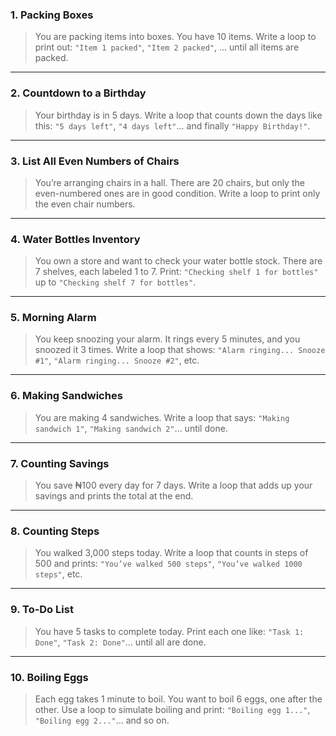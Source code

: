 ### 1. **Packing Boxes**

> You are packing items into boxes. You have 10 items. Write a loop to print out:
> `"Item 1 packed"`, `"Item 2 packed"`, ... until all items are packed.

---

### 2. **Countdown to a Birthday**

> Your birthday is in 5 days. Write a loop that counts down the days like this:
> `"5 days left"`, `"4 days left"`... and finally `"Happy Birthday!"`.

---

### 3. **List All Even Numbers of Chairs**

> You’re arranging chairs in a hall. There are 20 chairs, but only the even-numbered ones are in good condition. Write a loop to print only the even chair numbers.

---

### 4. **Water Bottles Inventory**

> You own a store and want to check your water bottle stock. There are 7 shelves, each labeled 1 to 7. Print:
> `"Checking shelf 1 for bottles"` up to `"Checking shelf 7 for bottles"`.

---

### 5. **Morning Alarm**

> You keep snoozing your alarm. It rings every 5 minutes, and you snoozed it 3 times. Write a loop that shows:
> `"Alarm ringing... Snooze #1"`, `"Alarm ringing... Snooze #2"`, etc.

---

### 6. **Making Sandwiches**

> You are making 4 sandwiches. Write a loop that says:
> `"Making sandwich 1"`, `"Making sandwich 2"`... until done.

---

### 7. **Counting Savings**

> You save ₦100 every day for 7 days. Write a loop that adds up your savings and prints the total at the end.

---

### 8. **Counting Steps**

> You walked 3,000 steps today. Write a loop that counts in steps of 500 and prints:
> `"You’ve walked 500 steps"`, `"You’ve walked 1000 steps"`, etc.

---

### 9. **To-Do List**

> You have 5 tasks to complete today. Print each one like:
> `"Task 1: Done"`, `"Task 2: Done"`... until all are done.

---

### 10. **Boiling Eggs**

> Each egg takes 1 minute to boil. You want to boil 6 eggs, one after the other. Use a loop to simulate boiling and print:
> `"Boiling egg 1..."`, `"Boiling egg 2..."`... and so on.
